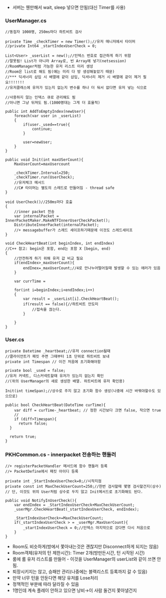 - 서버는 웬만해서 wait, sleep 넣으면 안됨(대신 Timer를 사용)
### UserManager.cs
```
//동접자 1000명, 250ms마다 하트비트 검사

private Time _checkTimer = new Timer();//유저 매니저에서 타이머
//private Int64 _startIndexUserCheck = 0;

List<User> _userList = new();//인덱스 번호로 접근하게 하기 위함
//잘못됨! List가 아니라 Array로, 빈 Array에 넣기(netsession)
//RoomManager처럼 가능한 유저 리스트 미리 생성
//Room은 list로 해도 됨(얘는 미리 다 방 생성해놓았기 때문)
//*** 딕셔너리 삽입 시 배열에 같이 삽입, 딕셔너리 제거 시 배열에 같이 제거 필요!!!!!!!
//유저클래스에 유저가 있는지 없는지 변수를 하나 더 둬서 없다면 유저 넣는 식으로

//사용하지 않는 인덱스 큐로 관리해도 됨
//아니면 그냥 뒤져도 됨.(1000명대는 그게 더 효율적)

public int AddToEmptyIndex(newUser){
	foreach(var user in _userList)
	{
		if(user._used==true){
			continue;
		}
		
		user=newUser;
	}
}

public void Init(int maxUSerCount){
	MaxUserCount=maxUsercount
	
	_checkTimer.Interval=250;
	_checkTimer.run(UserCheck);
	//유저체크 메서드
	//C# 타이머는 별도의 스레드로 만들어짐 - thread safe
}

void UserCheck()//250ms마다 호출
{
	//inner packet 전송
	var internalPacket = InnerPacketMaker.MakeNTFInnerUserCheckPacket();
	DistributeInnerPacket(internalPacket);
	//+ messagebuffer가 스레드 세이프하기때문에 이것도 스레드세이프
}

void CheckHeartBeat(int beginIndex, int endIndex)
//C++ 참고: begin은 포함, end는 포함 X [begin, end)
{
	//안전하게 하기 위해 유저 값 비교 필요
	if(endIndex>_maxUserCount){
		endInex=_maxUserCount;//4로 안나누어떨어질때 발생할 수 있는 에러가 있음
	}
	
	var currTime = 
	
	for(int i=beginIndex;i<endIndex;i++)
	{
		var result = _userList[i].CheckHeartBeat();	
		if(result == false){//하트비트 안도미
			//접속을 끊는다.
		}
		
	}
}
```


### User.cs
```
private Datetime _heartbeat;//유저 connection될때
//클라이언트가 패킷 주면 그때부터 1초 단위로 하트비트 보내
private int Timespan // 이건 처음에 초기화해야함

private bool _used = false;
//유저 커넥트, 디스커넥트할때 유저가 있는지 없는지 확인
//(위의 UserManager의 새로 생성한 배열. 하트비트에 유저 확인용)

Init(int timeSpan);//상수로 주지 않고 초기화 함수 생성(나중에 시간 바꿔야할수도 있으므로)

public bool CheckHeartBeat(DateTime curTime){
	var diff = curTime-_heartbeat; // 정한 시간보다 크면 false, 작으면 true
	//
	if (diff>Timespan){
      return false;
  }

  return true;
}
```


### PKHCommon.cs - innerpacket 전송하는 핸들러
```
//+ registerPacketHandler 메서드에 함수 핸들러 등록
//+ PacketDefine에서 패킷 아이디 등록

private int _StartIndexUserCheck=0;//시작지점
private const int MaxCheckUserCount=250;//한번 검사할때 몇명 검사할건지(상수)
// 단, 이것도 위의 User처럼 상수로 두지 않고 Init메서드로 초기화해도 된다.

public void NotifyInUserCheck(){
	var endIndex = _StartIndexUserCheck+MaxCheckUserCount;
	_userMgr.CheckHeartBeat(_startIndexUserCheck, endIndex);
	
	_StartIndexUserCheck+=MaxCheckUserCount;
	if(_startIndexUserCheck > = _userMgr.MaxUserCount){
		_startIndexUserCheck = 0;//인덱스 마지막으로 갔다면 다시 처음으로
	}
}
```


- Room도 비슷하게(방에서 쫓아내는것은 괜찮지만 Disconnect하게 되지는 않음)
- Room객체(유저의 턴 제한시간): Timer 2개(방만든시간, 턴 시작된 시간)
- 룸에 룸 유저 리스트를 만들어 - 이것을 UserManager의 userList와 같이 쓰면 안됨.
- 퇴장시키지는 않고, 승패만 관리(나중에는 블랙리스트 등록까지 갈 수 있음)
- 만약 너무 턴을 안둔다면 해당 유저를 Lose처리
- 정책적인 부분에 따라 달라질 수 있음
- 1명인데 계속 플레이 안하고 있으면 낭비→이 사람 둘건지 쫓아낼건지
